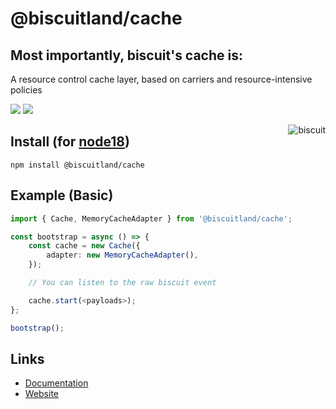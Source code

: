 # @biscuitland/cache

## Most importantly, biscuit's cache is:

A resource control cache layer, based on carriers and resource-intensive policies

[<img src="https://img.shields.io/badge/GitHub-100000?style=for-the-badge&logo=github&logoColor=white">](https://github.com/oasisjs/biscuit)
[<img src="https://img.shields.io/badge/Discord-5865F2?style=for-the-badge&logo=discord&logoColor=white">](https://discord.gg/XNw2RZFzaP)

<img align="right" src="https://raw.githubusercontent.com/oasisjs/biscuit/main/assets/icon.svg" alt="biscuit"/>

## Install (for [node18](https://nodejs.org/en/download/))

```sh-session
npm install @biscuitland/cache
```

## Example (Basic)

```ts
import { Cache, MemoryCacheAdapter } from '@biscuitland/cache';

const bootstrap = async () => {
	const cache = new Cache({
		adapter: new MemoryCacheAdapter(),
	});

    // You can listen to the raw biscuit event

    cache.start(<payloads>);
};

bootstrap();
```

## Links

-   [Documentation](https://docs.biscuitjs.com/)
-   [Website](https://biscuitjs.com/)
